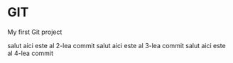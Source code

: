 # GIT
My first Git project

salut aici este al 2-lea commit
salut aici este al 3-lea commit
salut aici este al 4-lea commit
